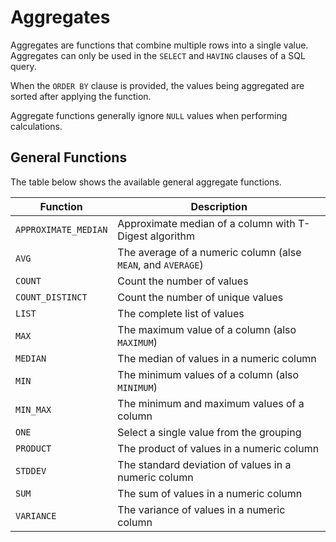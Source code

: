# Aggregates

Aggregates are functions that combine multiple rows into a single value. Aggregates can only be used in the `SELECT` and `HAVING` clauses of a SQL query.

When the `ORDER BY` clause is provided, the values being aggregated are sorted after applying the function. 

Aggregate functions generally ignore `NULL` values when performing calculations.

## General Functions

The table below shows the available general aggregate functions.

Function             | Description 
-------------------- | ----------------------------------------------------------------
`APPROXIMATE_MEDIAN` | Approximate median of a column with T-Digest algorithm
`AVG`                | The average of a numeric column (alse `MEAN`, and `AVERAGE`)
`COUNT`              | Count the number of values
`COUNT_DISTINCT`     | Count the number of unique values
`LIST`               | The complete list of values 
`MAX`                | The maximum value of a column (also `MAXIMUM`)
`MEDIAN`             | The median of values in a numeric column
`MIN`                | The minimum values of a column (also `MINIMUM`)
`MIN_MAX`            | The minimum and maximum values of a column
`ONE`                | Select a single value from the grouping
`PRODUCT`            | The product of values in a numeric column
`STDDEV`             | The standard deviation of values in a numeric column
`SUM`                | The sum of values in a numeric column
`VARIANCE`           | The variance of values in a numeric column

<!--- `ALL`                | All elements in a column is set to true --->
<!--- `ANY`                | Any elements in a column is set to true --->
<!--- `CUMULATIVE_SUM`     |  --->
<!--- `DISTINCT`           | The list of the unique values  --->
<!--- `MODE`               | The mode of the values  --->
<!--- `QUANTILES`          |   --->